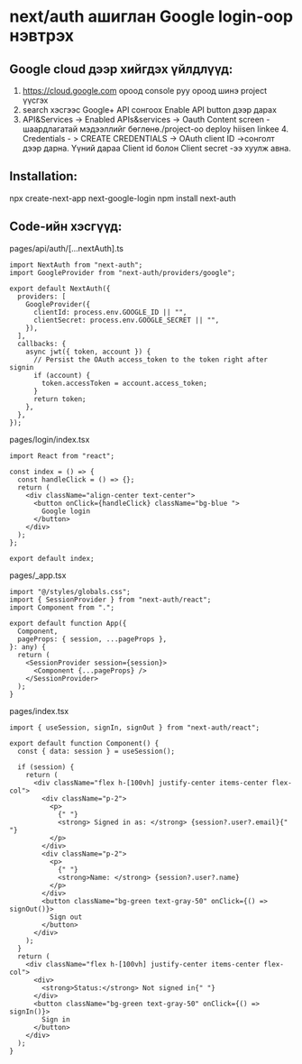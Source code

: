 # next/auth ашиглан Google login-оор нэвтрэх

## Google cloud  дээр хийгдэх үйлдлүүд: 
1. https://cloud.google.com ороод console руу ороод шинэ project үүсгэх
2. search хэсгээс Google+ API сонгоох Enable API button дээр дарах
3. API&Services -> Enabled APIs&services -> Oauth Content screen - шаардлагатай мэдээллийг бөглөнө./project-oo deploy hiisen linkee 4. Credentials - > CREATE CREDENTIALS -> OAuth client ID ->сонголт дээр дарна. Үүний дараа Client id болон Client secret -ээ хуулж авна.

## Installation:

 npx create-next-app next-google-login
 npm install next-auth


## Code-ийн хэсгүүд:

pages/api/auth/[...nextAuth].ts

```tsx
import NextAuth from "next-auth";
import GoogleProvider from "next-auth/providers/google";

export default NextAuth({
  providers: [
    GoogleProvider({
      clientId: process.env.GOOGLE_ID || "",
      clientSecret: process.env.GOOGLE_SECRET || "",
    }),
  ],
  callbacks: {
    async jwt({ token, account }) {
      // Persist the OAuth access_token to the token right after signin
      if (account) {
        token.accessToken = account.access_token;
      }
      return token;
    },
  },
});

```


pages/login/index.tsx
```tsx
import React from "react";

const index = () => {
  const handleClick = () => {};
  return (
    <div className="align-center text-center">
      <button onClick={handleClick} className="bg-blue ">
        Google login
      </button>
    </div>
  );
};

export default index;
```

pages/_app.tsx

```tsx
import "@/styles/globals.css";
import { SessionProvider } from "next-auth/react";
import Component from ".";

export default function App({
  Component,
  pageProps: { session, ...pageProps },
}: any) {
  return (
    <SessionProvider session={session}>
      <Component {...pageProps} />
    </SessionProvider>
  );
}
```


pages/index.tsx

```tsx
import { useSession, signIn, signOut } from "next-auth/react";

export default function Component() {
  const { data: session } = useSession();

  if (session) {
    return (
      <div className="flex h-[100vh] justify-center items-center flex-col">
        <div className="p-2">
          <p>
            {" "}
            <strong> Signed in as: </strong> {session?.user?.email}{" "}
          </p>
        </div>
        <div className="p-2">
          <p>
            {" "}
            <strong>Name: </strong> {session?.user?.name}
          </p>
        </div>
        <button className="bg-green text-gray-50" onClick={() => signOut()}>
          Sign out
        </button>
      </div>
    );
  }
  return (
    <div className="flex h-[100vh] justify-center items-center flex-col">
      <div>
        <strong>Status:</strong> Not signed in{" "}
      </div>
      <button className="bg-green text-gray-50" onClick={() => signIn()}>
        Sign in
      </button>
    </div>
  );
}
```









